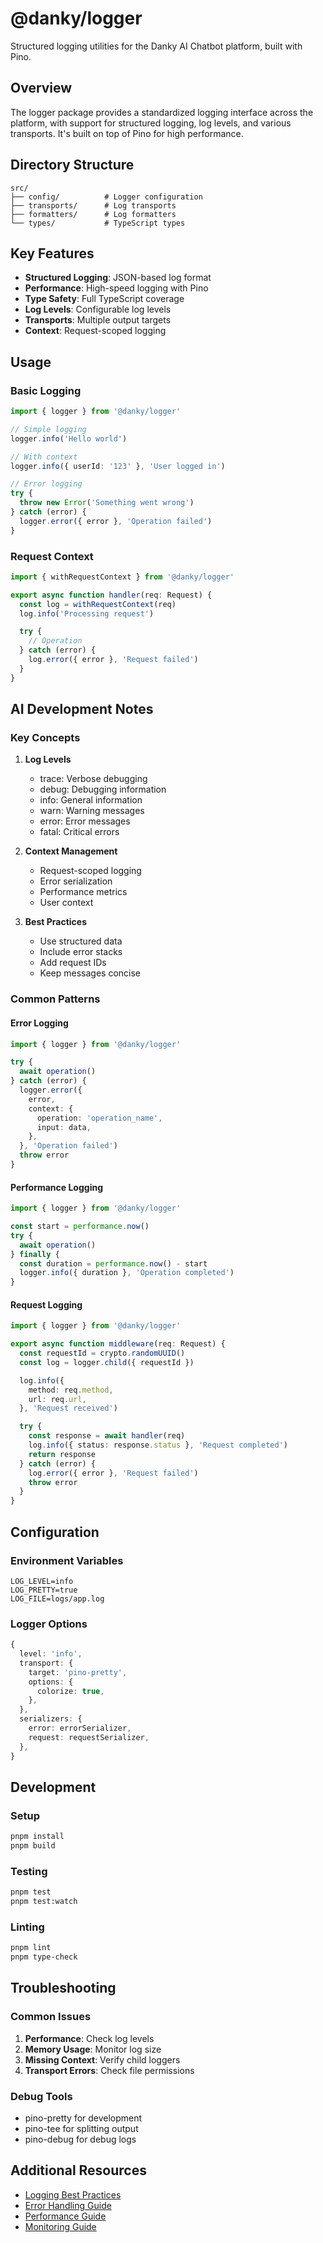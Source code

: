# @danky/logger

Structured logging utilities for the Danky AI Chatbot platform, built with Pino.

## Overview

The logger package provides a standardized logging interface across the platform, with support for structured logging, log levels, and various transports. It's built on top of Pino for high performance.

## Directory Structure

```
src/
├── config/          # Logger configuration
├── transports/      # Log transports
├── formatters/      # Log formatters
└── types/           # TypeScript types
```

## Key Features

- **Structured Logging**: JSON-based log format
- **Performance**: High-speed logging with Pino
- **Type Safety**: Full TypeScript coverage
- **Log Levels**: Configurable log levels
- **Transports**: Multiple output targets
- **Context**: Request-scoped logging

## Usage

### Basic Logging

```typescript
import { logger } from '@danky/logger'

// Simple logging
logger.info('Hello world')

// With context
logger.info({ userId: '123' }, 'User logged in')

// Error logging
try {
  throw new Error('Something went wrong')
} catch (error) {
  logger.error({ error }, 'Operation failed')
}
```

### Request Context

```typescript
import { withRequestContext } from '@danky/logger'

export async function handler(req: Request) {
  const log = withRequestContext(req)
  log.info('Processing request')

  try {
    // Operation
  } catch (error) {
    log.error({ error }, 'Request failed')
  }
}
```

## AI Development Notes

### Key Concepts

1. **Log Levels**
   - trace: Verbose debugging
   - debug: Debugging information
   - info: General information
   - warn: Warning messages
   - error: Error messages
   - fatal: Critical errors

2. **Context Management**
   - Request-scoped logging
   - Error serialization
   - Performance metrics
   - User context

3. **Best Practices**
   - Use structured data
   - Include error stacks
   - Add request IDs
   - Keep messages concise

### Common Patterns

#### Error Logging
```typescript
import { logger } from '@danky/logger'

try {
  await operation()
} catch (error) {
  logger.error({
    error,
    context: {
      operation: 'operation_name',
      input: data,
    },
  }, 'Operation failed')
  throw error
}
```

#### Performance Logging
```typescript
import { logger } from '@danky/logger'

const start = performance.now()
try {
  await operation()
} finally {
  const duration = performance.now() - start
  logger.info({ duration }, 'Operation completed')
}
```

#### Request Logging
```typescript
import { logger } from '@danky/logger'

export async function middleware(req: Request) {
  const requestId = crypto.randomUUID()
  const log = logger.child({ requestId })

  log.info({
    method: req.method,
    url: req.url,
  }, 'Request received')

  try {
    const response = await handler(req)
    log.info({ status: response.status }, 'Request completed')
    return response
  } catch (error) {
    log.error({ error }, 'Request failed')
    throw error
  }
}
```

## Configuration

### Environment Variables
```env
LOG_LEVEL=info
LOG_PRETTY=true
LOG_FILE=logs/app.log
```

### Logger Options
```typescript
{
  level: 'info',
  transport: {
    target: 'pino-pretty',
    options: {
      colorize: true,
    },
  },
  serializers: {
    error: errorSerializer,
    request: requestSerializer,
  },
}
```

## Development

### Setup
```bash
pnpm install
pnpm build
```

### Testing
```bash
pnpm test
pnpm test:watch
```

### Linting
```bash
pnpm lint
pnpm type-check
```

## Troubleshooting

### Common Issues
1. **Performance**: Check log levels
2. **Memory Usage**: Monitor log size
3. **Missing Context**: Verify child loggers
4. **Transport Errors**: Check file permissions

### Debug Tools
- pino-pretty for development
- pino-tee for splitting output
- pino-debug for debug logs

## Additional Resources

- [Logging Best Practices](../../docs/LOGGING.md)
- [Error Handling Guide](../../docs/ERRORS.md)
- [Performance Guide](../../docs/PERFORMANCE.md)
- [Monitoring Guide](../../docs/MONITORING.md)
